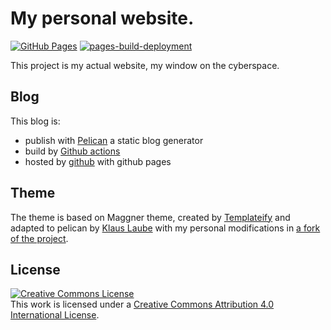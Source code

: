 # My personal website.

[![GitHub Pages](https://github.com/maggick/maggick.github.io/actions/workflows/ghpages.yml/badge.svg?branch=master)](https://github.com/maggick/maggick.github.io/actions/workflows/ghpages.yml)
[![pages-build-deployment](https://github.com/maggick/maggick.github.io/actions/workflows/pages/pages-build-deployment/badge.svg)](https://github.com/maggick/maggick.github.io/actions/workflows/pages/pages-build-deployment)

This project is my actual website, my window on the cyberspace.

## Blog

This blog is:
  * publish with [Pelican](https://blog.getpelican.com) a static blog generator
  * build by [Github actions](https://github.com/features/actions)
  * hosted by [github](https://github.com) with github pages

## Theme

The theme is based on Maggner theme, created by
[Templateify](https://www.templateify.com/) and adapted to
pelican by [Klaus Laube](https://github.com/kplaube/maggner-pelican) with
my personal modifications in
[a fork of the project](https://github.com/maggick/maggner-pelican).

## License

<a rel="license" href="https://creativecommons.org/licenses/by/4.0/"><img alt="Creative Commons License" style="border-width:0" src="https://licensebuttons.net/l/by/4.0/88x31.png" /></a><br />This work is licensed under a <a rel="license" href="https://creativecommons.org/licenses/by/4.0/">Creative Commons Attribution 4.0 International License</a>.

